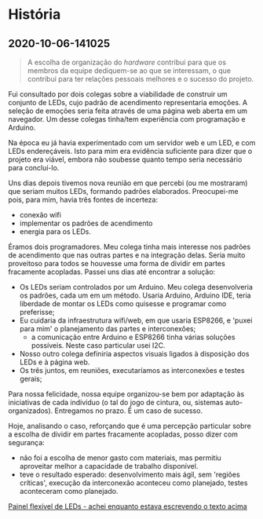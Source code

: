 # História

## 2020-10-06-141025

> A escolha de organização do *hardware* contribui para que os membros da equipe dediquem-se ao que se interessam, o que contribui para ter relações pessoais melhores e o sucesso do projeto.

Fui consultado por dois colegas sobre a viabilidade de construir um conjunto de LEDs, cujo padrão de acendimento representaria emoções. A seleção de emoções seria feita através de uma página web aberta em um navegador. Um desse colegas tinha/tem experiência com programação e Arduino.

Na época eu já havia experimentado com um servidor web e um LED, e com LEDs endereçáveis. Isto para mim era evidência suficiente para dizer que o projeto era viável, embora não soubesse quanto tempo seria necessário para concluí-lo.

Uns dias depois tivemos nova reunião em que percebi (ou me mostraram) que seriam muitos LEDs, formando padrões elaborados. Preocupei-me pois, para mim, havia três fontes de incerteza:

- conexão wifi
- implementar os padrões de acendimento
- energia para os LEDs.

Éramos dois programadores. Meu colega tinha mais interesse nos padrões de acendimento que nas outras partes e na integração delas. Seria muito proveitoso para todos se houvesse uma forma de dividir em partes fracamente acopladas. Passei uns dias até encontrar a solução:

- Os LEDs seriam controlados por um Arduino. Meu colega desenvolveria os padrões, cada um em um método. Usaria Arduino, Arduino IDE, teria liberdade de montar os LEDs como quisesse e programar como preferisse;
- Eu cuidaria da infraestrutura wifi/web, em que usaria ESP8266, e 'puxei para mim' o planejamento das partes e interconexões;
    - a comunicação entre Arduino e ESP8266 tinha várias soluções possíveis. Neste caso particular usei I2C.
- Nosso outro colega definiria aspectos visuais ligados à disposição dos LEDs e à página web.
- Os três juntos, em reuniões, executaríamos as interconexões e testes gerais;

Para nossa felicidade, nossa equipe organizou-se bem por adaptação às iniciativas de cada indivíduo (o tal do jogo de cintura, ou, sistemas auto-organizados). Entregamos no prazo. É um caso de sucesso.

Hoje, analisando o caso, reforçando que é uma percepção particular sobre a escolha de dividir em partes fracamente acopladas, posso dizer com segurança:

- não foi a escolha de menor gasto com materiais, mas permitiu aproveitar melhor a capacidade de trabalho disponível.
- teve o resultado esperado: desenvolvimento mais ágil, sem 'regiões críticas', execução da interconexão aconteceu como planejado, testes aconteceram como planejado.

[Painel flexível de LEDs - achei enquanto estava escrevendo o texto acima](https://pt.aliexpress.com/item/33018595434.html)


